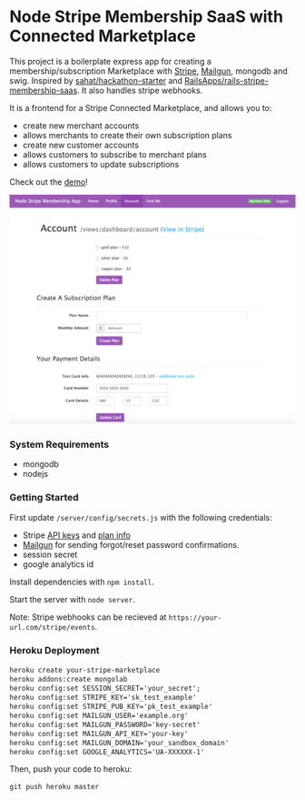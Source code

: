 # Node Stripe Membership SaaS with Connected Marketplace

This project is a boilerplate express app for creating a membership/subscription Marketplace  with [Stripe](https://stripe.com), [Mailgun](https://mailgun.com/signup), mongodb and swig. Inspired by [sahat/hackathon-starter](https://github.com/sahat/hackathon-starter) and [RailsApps/rails-stripe-membership-saas](https://github.com/RailsApps/rails-stripe-membership-saas). It also handles stripe webhooks.

It is a frontend for a Stripe Connected Marketplace, and allows you to:

- create new merchant accounts
- allows merchants to create their own subscription plans
- create new customer accounts
- allows customers to subscribe to merchant plans
- allows customers to update subscriptions

Check out the [demo](https://node-stripe-marketplace-app.herokuapp.com/)!

<a href="https://node-stripe-marketplace-app.herokuapp.com">
    <img src="https://raw.githubusercontent.com/pmannle/node-stripe-marketplace-saas/master/merchant-account-page.png">
</a>

### System Requirements

- mongodb
- nodejs

### Getting Started

First update `/server/config/secrets.js` with the following credentials:

- Stripe [API keys](https://dashboard.stripe.com/account/apikeys) and [plan info](https://dashboard.stripe.com/test/plans)
- [Mailgun](https://mailgun.com/signup) for sending forgot/reset password confirmations.
- session secret
- google analytics id

Install dependencies with `npm install`.

Start the server with `node server`.

Note: Stripe webhooks can be recieved at `https://your-url.com/stripe/events`.

### Heroku Deployment

```
heroku create your-stripe-marketplace
heroku addons:create mongolab
heroku config:set SESSION_SECRET='your_secret';
heroku config:set STRIPE_KEY='sk_test_example'
heroku config:set STRIPE_PUB_KEY='pk_test_example'
heroku config:set MAILGUN_USER='example.org'
heroku config:set MAILGUN_PASSWORD='key-secret'
heroku config:set MAILGUN_API_KEY='your-key'
heroku config:set MAILGUN_DOMAIN='your_sandbox_domain'
heroku config:set GOOGLE_ANALYTICS='UA-XXXXXX-1'
```

Then, push your code to heroku:
```
git push heroku master
```
